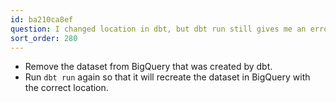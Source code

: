 ```yaml
---
id: ba210ca8ef
question: I changed location in dbt, but dbt run still gives me an error
sort_order: 280
---
```


- Remove the dataset from BigQuery that was created by dbt.
- Run `dbt run` again so that it will recreate the dataset in BigQuery with the correct location.